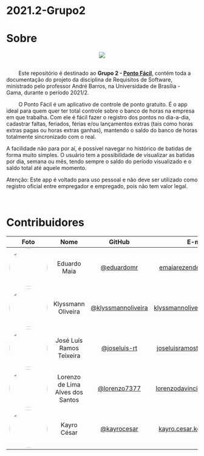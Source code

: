 # 2021.2-Grupo2
# Sobre

<div align="center">
  <img src="https://github.com/Requisitos-de-Software/2021.2-Grupo02/blob/master/docs/assets/logos/ponto_facil.png" />
</div>

<br />

&emsp;&emsp; Este repositório é destinado ao **Grupo 2 - [Ponto Fácil](https://sites.google.com/view/pontofacil)**, contém toda a documentação do projeto da disciplina de Requisitos de Software, ministrado pelo professor André Barros, na Universidade de Brasília - Gama, durante o período 2021/2.

&emsp;&emsp; O Ponto Fácil é um aplicativo de controle de ponto  gratuito. É o app ideal para quem quer ter total controle sobre o banco de horas na empresa em que trabalha. Com ele é fácil fazer o registro dos pontos no dia-a-dia, cadastrar faltas, feriados, férias e/ou lançamentos extras (tais como horas extras pagas ou horas extras ganhas), mantendo o saldo do banco de horas totalmente sincronizado com o real.

A facilidade não para por aí, é possível navegar no histórico de batidas de forma muito simples. O usuário tem a possibilidade de visualizar as batidas por dia, semana ou mês, tendo sempre o saldo do período visualizado e o saldo total até aquele momento.

Atenção: Este app é voltado para uso pessoal e não deve ser utilizado como registro oficial entre empregador e empregado, pois não tem valor legal.

<br/>

# Contribuidores

|Foto | Nome | GitHub | E-mail |
|:--:|:--:|:--:|:--:|
| <img width=100 style="border-radius:50%" src="https://github.com/Requisitos-de-Software/2021.2-Grupo02/blob/master/docs/assets/integrantes/eduardo.jpg"/> | Eduardo Maia | [@eduardomr][eduardo-github] | emaiarezende@gmail.com
| <img width=100 style="border-radius:50%" src="https://github.com/Requisitos-de-Software/2021.2-Grupo02/blob/master/docs/assets/integrantes/klyssmann.jpg"/> | Klyssmann Oliveira | [@klyssmannoliveira][klyssmann-github] | klyssmannoliveira@gmail.com
| <img width=100 style="border-radius:50%" src="https://github.com/Requisitos-de-Software/2021.2-Grupo02/blob/master/docs/assets/integrantes/joseluis.jpg"/> | José Luís Ramos Teixeira | [@joseluis-rt][jose-github] |  joseluisramost3@gmail.com
| <img width=100 style="border-radius:50%" src="https://github.com/Requisitos-de-Software/2021.2-Grupo02/blob/master/docs/assets/integrantes/lorenzo.jpg"/> | Lorenzo de Lima Alves dos Santos | [@lorenzo7377][lorenzo-github] | lorenzodavinci@hotmail.com
| <img width=100 style="border-radius:50%" src="https://github.com/Requisitos-de-Software/2021.2-Grupo02/blob/master/docs/assets/integrantes/kayro.png"/> | Kayro César |[@kayrocesar][kayro-github] | kayro.cesar.kc@gmail.com


[eduardo-github]:https://github.com/eduardomr
[klyssmann-github]:https://github.com/klyssmannoliveira
[jose-github]:https://github.com/joseluis-rt
[lorenzo-github]:https://github.com/lorenzo7377
[kayro-github]:https://github.com/kayrocesar
